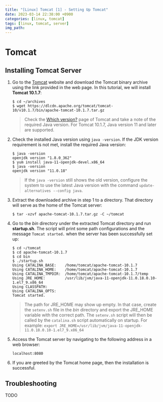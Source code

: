 ```yaml
---
title: "[Linux] Tomcat [1] - Setting Up Tomcat"
date: 2023-03-14 22:38:00 +0900
categories: [linux, tomcat]
tags: [linux, tomcat, server]
img_path: 
---
```


# Tomcat

## Installing Tomcat Server

1. Go to the [Tomcat](http://tomcat.apache.org/download-10.cgi) website and download the Tomcat binary archive using the link provided in the web page. In this tutorial, we will install **Tomcat 10.1.7**:

    ```shell
    $ cd ~/archives
    $ wget https://dlcdn.apache.org/tomcat/tomcat-10/v10.1.7/bin/apache-tomcat-10.1.7.tar.gz
    ```

    > Check the [Which version?](http://tomcat.apache.org/whichversion.html) page of Tomcat and take a note of the required Java version. For Tomcat 10.1.7, Java version 11 and later are supported.

2. Check the installed Java version using `java -version`. If the JDK version requirement is not met, install the required Java version:

    ```shell
    $ java -version
    openjdk version "1.8.0_362"
    $ yum install java-11-openjdk-devel.x86_64
    $ java -version
    openjdk version "11.0.18"
    ```

    > If the `java -version` still shows the old version, configure the system to use the latest Java version with the command `update-alternatives --config java`.

3. Extract the downloaded archive in step 1 to a directory. That directory will serve as the home of the Tomcat server:

    ```shell
    $ tar -xzvf apache-tomcat-10.1.7.tar.gz -C ~/tomcat
    ```

4. Go to the *bin* directory under the extracted Tomcat directory and run **startup.sh**. The script will print some path configurations and the message `Tomcat started.` when the server has been successfully set up:

    ```shell
    $ cd ~/tomcat
    $ cd apache-tomcat-10.1.7
    $ cd bin
    $ ./startup.sh
    Using CATALINA_BASE:    /home/tomcat/apache-tomcat-10.1.7
    Using CATALINA_HOME:    /home/tomcat/apache-tomcat-10.1.7
    Using CATALINA_TMPDIR:  /home/tomcat/apache-tomcat-10.1.7/temp
    Using JRE_HOME:         /usr/lib/jvm/java-11-openjdk-11.0.18.0.10-1.el7_9.x86_64
    Using CLASSPATH:
    Using CATALINA_OPTS:
    Tomcat started.
    ```

    > The path for JRE_HOME may show up empty. In that case, create the `setenv.sh` file in the *bin* directory and export the JRE_HOME variable with the correct path. The `setenv.sh` script will then be called by the `catalina.sh` script automatically on startup. For example:
    `export JRE_HOME=/usr/lib/jvm/java-11-openjdk-11.0.18.0.10-1.el7_9.x86_64`

5. Access the Tomcat server by navigating to the following address in a web browser:

    ```
    localhost:8080
    ```

6. If you are greeted by the Tomcat home page, then the installation is successful.

## Troubleshooting

TODO